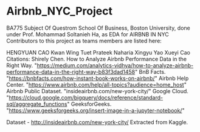 # Airbnb_NYC_Project
BA775 Subject Of Questrom School Of Business, Boston University, done under Prof. Mohammad Soltanieh Ha, as EDA for AIRBNB IN NYC
Contributors to this project as teams members are listed here:

HENGYUAN CAO
Kwan Wing Tuet
Prateek Naharia
Xingyu Yao
Xueyi Cao
Citations: Shirely Chen. How to Analyze Airbnb Performance Data in the Right Way. "https://medium.com/analytics-vidhya/how-to-analyze-airbnb-performance-data-in-the-right-way-b83f3dad1458" BnB Facts. "https://bnbfacts.com/how-instant-book-works-on-airbnb/" Airbnb Help Center. "https://www.airbnb.com/help/all-topics?audience=home_host" Airbnb Public Dataset. "insideairbnb.com/new-york-city/" Google Cloud. "https://cloud.google.com/bigquery/docs/reference/standard-sql/aggregate_functions" GeeksforGeeks. "https://www.geeksforgeeks.org/insert-image-in-a-jupyter-notebook/"

Dataset - http://insideairbnb.com/new-york-city/ Extracted from Kaggle.
